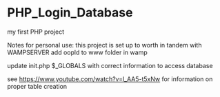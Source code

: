 # PHP_Login_Database
my first PHP project

Notes for personal use:
this project is set up to worth in tandem with WAMPSERVER
add oopld to www folder in wamp

update init.php $_GLOBALS with correct information to access database

see https://www.youtube.com/watch?v=l_AA5-t5xNw for information on proper table creation
